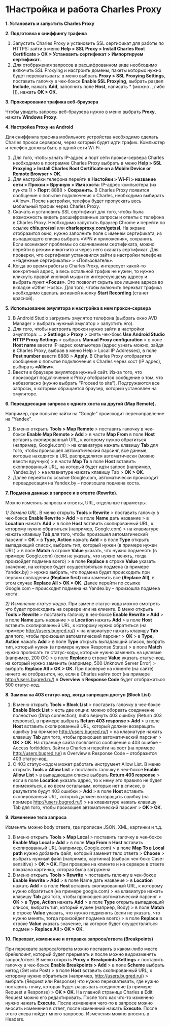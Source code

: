 1Настройка и работа Charles Proxy
=================================

**1. Установить и запустить Charles Proxy**

**2. Подготовка к сниффингу трафика**

1) Запустить Charles Proxy и установить SSL сертификат для работы по HTTPS: 
зайти в меню **Help > SSL Proxy > Install Charles Root Certificate > ОК > Установить сертификат > Импортируем сертификат.**
2) Для отображения запросов в расшифрованном виде необходимо включить SSL Proxying и настроить домены, пакеты которых нужно будет перехватывать: 
в меню выбрать **Proxy > SSL Proxying Settings**, поставить галочку в чек-боксе **Enable SSL Proxying**, выбрать раздел **Include**, нажать **Add**, заполнить поле **Host**, написать * (можно *.*, либо []), нажать **ОК > ОК**.

**3. Проксирование трафика веб-браузера**

Чтобы увидеть запросы веб-браузера нужно в меню выбрать **Proxy**, нажать **Windows Proxy**.

**4. Настройка Proxy на Android**

Для сниффинга трафика мобильного устройства необходимо сделать Charles прокси сервером, через который будет идти трафик. Компьютер и телефон должны быть в одной сети Wi-Fi.
1) Для того, чтобы узнать IP-адрес и порт сети прокси-сервера Charles необходимо в программе Charles Proxy выбрать в меню 
**Help > SSL Proxying > Install Charles Root Certificate on a Mobile Device or Remote Browser > ОК**. 
2) Для настройки телефона перейти в **Настойки > Wi-Fi > название сети > Прокси > Вручную > Имя хоста**: IP-адрес компьютера (из пункта 1) > **Порт**: 8888 > **Сохранить**.
В Charles Proxy появится сообщение о попытке подключения к Charles, необходимо выбирать «Allow».
После настройки, телефон будет пропускать весь мобильный трафик через Charles Proxy.
3) Скачать и установить SSL сертификат для того, чтобы была возможность видеть расшифрованные запросы и ответы с телефона в Charles Proxy.
Необходимо запустить браузер Chrome и перейти по ссылке **сhls.pro/ssl** или **charlesproxy.com/getssl**. На экране отобразится окно, нужно заполнить поле с именем сертификата, из выпадающего списка выбрать «VPN и приложения», сохранить. 
Если возникают проблемы со скачиванием сертификата, можно перейти в режим инкогнито и через него скачать сертификат.
Для проверки, что сертификат установился зайти в настройки телефона «Надежные сертификаты» > «Пользователь».
4) Когда во время работы в Charles Proxy, интересует какой-то конкретный адрес, а весь остальной трафик не нужен, то нужно кликнуть правой кнопкой мыши по интересующему адресу и выбрать пункт **«Focus»**. Это позволит скрыть все лишние адреса во вкладке «Other Hosts».
Для того, чтобы включить перехват трафика необходимо сделать активной кнопку **Start Recording** (станет красной).

**5. Использование эмулятора и настройка в нем прокси-сервера**

1) В Android Studio загрузить эмулятор телефона (выбрать окно AVD Manager > выбрать нужный эмулятор > запустить его).
2) Для того, чтобы настроить прокси нужно зайти в настройки эмулятора: … **> Settings > Proxy** > снять чек-бокс **Use Android Studio HTTP Proxy Settings** > выбрать **Manual Proxy configuration** > в поле **Host name** ввести IP-адрес компьютера (адрес узнать можно, зайдя в Charles Proxy, выбрав в меню Help > Local IP Addresses), в поле **Post number** ввести 8888 > **Apply**.
В Charles Proxy отобразится сообщение о попытке подключения к Charles через хост (IP адрес), выбирать **«Allow»**.
3) Ввести в браузере эмулятора нужный сайт. Из-за того, что происходит подключение к Proxy отобразится сообщение о том, что небезопасно (нужно выбрать “Proceed to site”). Подгружаются все запросы, к которым обращается браузер, который установлен на эмуляторе. 

**6. Переадресация запроса с одного хоста на другой (Map Remote).**

Например, при попытке зайти на “Google” происходит перенаправление на “Yandex”.
1) В меню открыть **Tools > Map Remote** > поставить галочку в чек-боксе **Enable Map Remote > Add** > в части **Map From** в поле **Host** вставить скопированный URL, к которому нужно обратиться (например, Google.com) > на клавиатуре нажать клавишу **Tab** для того, чтобы произошел автоматический парсинг, все данные, которые находятся в URL распределятся автоматически (можно ввести вручную) > в части **Map To** в поле **Host** вставить скопированный URL, на который будет идти запрос (например, Yandex.by) > на клавиатуре нажать клавишу Tab > **ОК > ОК**.
2) Далее перейти по ссылке Google.com, автоматически происходит переадресация на Yandex.by – произошла подмена хоста.

**7. Подмена данных в запросе и в ответе (Rewrite).**

Можно изменять запросы и ответы, URL, отдельные параметры.

*1) Замена URL*.
В меню открыть **Tools > Rewrite** > поставить галочку в чек-боксе **Enable Rewrite > Add** > в поле **Name** дать название > в **Location** нажать **Add** > в поле **Host** вставить скопированный URL, к которому нужно обратиться (например, Google.com) > на клавиатуре нажать клавишу **Tab** для того, чтобы произошел автоматический парсинг > **OK** >
в **Type, Action** нажать **Add** > в поле **Type** открыть выпадающий список, выбрать тип, который нужен (в примере нужен URL) > в поле **Match** в строке **Value** указать, что нужно подменять (в примере Google.com) (если не указать, что нужно менять, тогда произойдет подмена всего) > в поле **Replace** в строке **Value** указать значение, на которое будет осуществляться подмена (в примере Yandex.by) > нужно выбрать, что подмена будет происходить при первом совпадении **(Replace first)** или заменить все **(Replace All)**, в этом случае **Replace All > OK > OK**.
Далее перейти по ссылке Google.com – происходит подмена на Yandex.by – произошла подмена хоста.

*2) Изменение статус-кодов*.
При замене статус-кода можно смотреть что будет происходить на сервере или на клиенте.
В меню открыть **Tools > Rewrite** > поставить галочку в чек-боксе **Enable Rewrite > Add** > в поле **Name** дать название > в **Location** нажать **Add** > в поле **Host** вставить скопированный URL, к которому нужно обратиться (на примере http://users.bugred.ru/) > на клавиатуре нажать клавишу **Tab** для того, чтобы произошел автоматический парсинг > **OK** >
в **Type, Action** нажать **Add** > в поле **Type** открыть выпадающий список, выбрать тип, который нужен (в примере нужен Response Status) > в поле **Match** нужно прописать те статус-коды, которые нужно заменить на целевые (например, 200 ОК) > в поле **Replace** в строке **Value** указать статус-код, на который нужно заменить (например, 500 Unknown Server Error) > выбрать **Replace All > OK > OK**.
При проверке на клиенте (на сайте) ничего не отобразится, но, если в Charles найти хост (на примере http://users.bugred.ru/) в **Overview** в **Response Code** будет отображаться 500 статус-код.

**8. Замена на 403 статус-код, когда запрещен доступ (Block List)**

1) В меню открыть **Tools > Block List** > поставить галочку в чек-боксе **Enable Block List** > есть две опции: можно оборвать соединение полностью (Drop connection), либо вернуть 403 ошибку (Return 403 response), в примере выбрать **Return 403 response > Add** > в поле **Host** вставить скопированный URL, который должен возвращать ошибку (на примере http://users.bugred.ru/) > на клавиатуре нажать клавишу **Tab** для того, чтобы произошел автоматический парсинг > **OK > OK**. 
На странице сайта появляется сообщение о 403 ошибке – Access forbidden. Зайти в Charles и перейти на хост (на примере http://users.bugred.ru/) в Overview в Response Code – отобразится 403 статус-код.
2) С 403 статус-кодом может работать инструмент Allow List. 
В меню открыть **Tools > Allow List** > поставить галочку в чек-боксе **Enable Allow List** > в выпадающем списке выбрать **Return 403 response** > если в поле **Location** указать адрес, то к нему это правило не будет применяться, а ко всем остальным, которых нет в списке, в результате будут 403 ошибки > **Add** > в поле **Host** вставить скопированный URL, который должен возвращать ошибку (на примере http://users.bugred.ru/) > на клавиатуре нажать клавишу Tab для того, чтобы произошел автоматический парсинг > **OK > OK**. 

**9. Изменение тела запроса**

Изменять можно body ответа, где прописан JSON, XML, картинки и т.д.
1) В меню открыть **Tools > Map Local** > поставить галочку в чек-боксе **Enable Map Local > Add** > в поле **Map From** в **Host** вставить скопированный URL (например, Google.com) > в поле **Map To в Local path** нужно добавить файл, который заменит тело ответа > **Choose** > выбрать нужный файл (например, картинка) (выбран чек-бокс Case-sensitive) > **OK > OK**.
При проверке на клиенте и на сервере в ответе показана картинка, которая была загружена. 
2) В меню открыть **Tools > Rewrite** > поставить галочку в чек-боксе **Enable Rewrite > Add** > в поле Name дать название > в **Location** нажать **Add** > в поле **Host** вставить скопированный URL, к которому нужно обратиться (на примере google.com) > на клавиатуре нажать клавишу **Tab** для того, чтобы произошел автоматический парсинг > **OK** > в **Type, Action** нажать **Add** > в поле **Type** открыть выпадающий список, выбрать тип, который нужен (наприер, Body) > в поле **Match** в строке **Value** указать, что нужно подменять (если не указать, что нужно менять, тогда произойдет подмена всего) > в поле **Replace** в строке **Value** указать значение, на которое будет осуществляться подмен > **Replace All > OK > OK**.

**10. Перехват, изменение и отправка запроса/ответа (Breakpoints)**

При перехвате запроса/ответа можно поставить в каком-либо месте брейкпоинт, который будет прерывать и после можно видоизменять запрос/ответ.
В меню открыть **Proxy > Breakpoints Settings** > поставить галочку в чек-боксе **Enable Breakpoints > Add** > в поле **Scheme** выбрать метод (Get или Post) > в поле **Host** вставить скопированный URL, к которому нужно обратиться (например, http://users.bugred.ru/) > выбрать (Request или Response) что нужно перехватывать, где нужно поставить точку, которая будет разрывать соединение (в примере Request и Response) > **OK > OK**.
На главной странице Charles в Edit Request можно его редактировать. После того как что-то изменено нужно нажать **Execute**. После изменения чего-то в запросе можно вносить изменения в ответ, после изменений нажать **Execute**. После этого слева пойдет много запросов. Изменения можно вносить в Headers.
